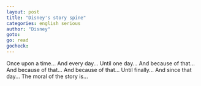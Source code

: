 ```yaml
---
layout: post
title: "Disney's story spine"
categories: english serious
author: "Disney"
goto:
go: read
gocheck:
---
```

Once upon a time...
And every day...
Until one day...
And because of that...
And because of that...
And because of that...
Until finally...
And since that day...
The moral of the story is...
